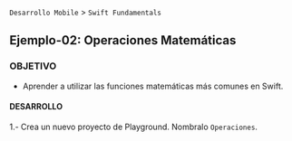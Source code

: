 
`Desarrollo Mobile` > `Swift Fundamentals`


## Ejemplo-02: Operaciones Matemáticas

### OBJETIVO

- Aprender a utilizar las funciones matemáticas más comunes en Swift.

#### DESARROLLO

1.- Crea un nuevo proyecto de Playground. Nombralo `Operaciones`.











